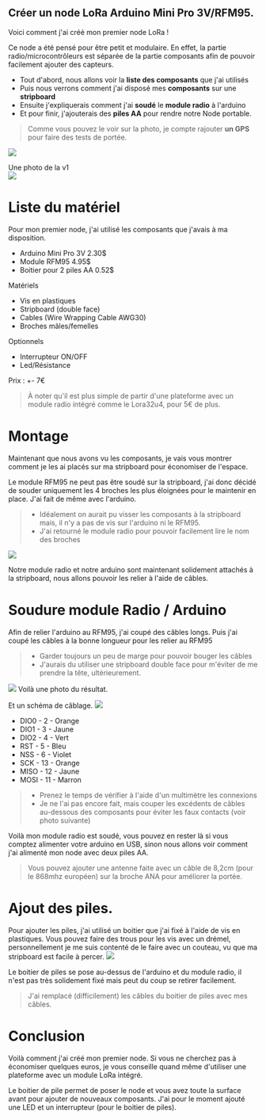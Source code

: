 Créer un node LoRa Arduino Mini Pro 3V/RFM95.
----
Voici comment j'ai créé mon premier node LoRa !

Ce node a été pensé pour être petit et modulaire.
En effet, la partie radio/microcontrôleurs est séparée de la partie composants afin de pouvoir facilement ajouter des capteurs.

* Tout d'abord, nous allons voir la **liste des composants** que j'ai utilisés
* Puis nous verrons comment j'ai disposé mes **composants** sur une **stripboard**
* Ensuite j'expliquerais comment j'ai **soudé** le **module radio** à l'arduino
* Et pour finir, j'ajouterais des **piles AA** pour rendre notre Node portable.

> Comme vous pouvez le voir sur la photo, je compte rajouter **un GPS** pour faire des tests de portée.

![](images/miniproRFM95_ttn_v2.jpg)   

Une photo de la v1   
![](images/miniproRFM95_ttn_v1.jpg)

# Liste du matériel
Pour mon premier node, j'ai utilisé les composants que j'avais à ma disposition.
* Arduino Mini Pro 3V 2.30$
* Module RFM95 4.95$
* Boitier pour 2 piles AA 0.52$

Matériels
* Vis en plastiques
* Stripboard (double face)
* Cables (Wire Wrapping Cable AWG30)
* Broches mâles/femelles

Optionnels
* Interrupteur ON/OFF
* Led/Résistance

Prix : +- 7€

> À noter qu'il est plus simple de partir d'une plateforme avec un module radio intégré comme le Lora32u4, pour 5€ de plus.

# Montage
Maintenant que nous avons vu les composants, je vais vous montrer comment je les ai placés sur ma stripboard pour économiser de l'espace.    

Le module RFM95 ne peut pas être soudé sur la stripboard, j'ai donc décidé de souder uniquement les 4 broches les plus éloignées pour le maintenir en place.
J'ai fait de même avec l'arduino.

> * Idéalement on aurait pu visser les composants à la stripboard mais, il n'y a pas de vis sur l'arduino ni le RFM95.
> * J'ai retourné le module radio pour pouvoir facilement lire le nom des broches 


![](images/loraNode.png)

Notre module radio et notre arduino sont maintenant solidement attachés à la stripboard, nous allons pouvoir les relier à l'aide de câbles.


# Soudure module Radio / Arduino
Afin de relier l'arduino au RFM95, j'ai coupé des câbles longs.
Puis j'ai coupé les câbles à la bonne longueur pour les relier au RFM95
> - Garder toujours un peu de marge pour pouvoir bouger les câbles
> - J'aurais du utiliser une stripboard double face pour m'éviter de me prendre la tête, ultérieurement.

![](images/miniproRFM95_ttn_v2_modules.jpg)
Voilà une photo du résultat.

Et un schéma de câblage.
![](images/loraNode2.png)
* DIO0 - 2  - Orange
* DIO1 - 3  - Jaune
* DIO2 - 4  - Vert
* RST  - 5  - Bleu
* NSS  - 6  - Violet
* SCK  - 13 - Orange
* MISO - 12 - Jaune
* MOSI - 11 - Marron


> * Prenez le temps de vérifier à l'aide d'un multimètre les connexions 
> * Je ne l'ai pas encore fait, mais couper les excédents de câbles au-dessous des composants pour éviter les faux contacts (voir photo suivante)

Voilà mon module radio est soudé, vous pouvez en rester là si vous comptez alimenter votre arduino en USB, sinon nous allons voir comment j'ai alimenté mon node avec deux piles AA.

> Vous pouvez ajouter une antenne faite avec un câble de 8,2cm (pour le 868mhz européen) sur la broche ANA pour améliorer la portée.

# Ajout des piles.
Pour ajouter les piles, j'ai utilisé un boitier que j'ai fixé à l'aide de vis en plastiques.
Vous pouvez faire des trous pour les vis avec un drémel, personnellement je me suis contenté de le faire avec un couteau, vu que ma stripboard est facile à percer.
![](images/miniproRFM95_ttn_v2_side.jpg)

Le boitier de piles se pose au-dessus de l'arduino et du module radio, il n'est pas très solidement fixé mais peut du coup se retirer facilement.

> J'ai remplacé (difficilement) les câbles du boitier de piles avec mes câbles.

# Conclusion
Voilà comment j'ai créé mon premier node.
Si vous ne cherchez pas à économiser quelques euros, je vous conseille quand même d'utiliser une plateforme avec un module LoRa intégré.

Le boitier de pile permet de poser le node et vous avez toute la surface avant pour ajouter de nouveaux composants.
J'ai pour le moment ajouté une LED et un interrupteur (pour le boitier de piles).
